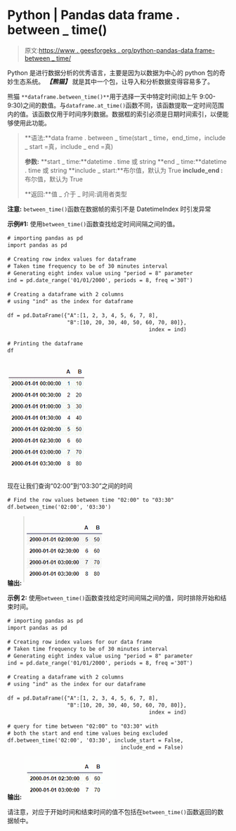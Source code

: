 # Python | Pandas data frame . between _ time()

> 原文:[https://www . geesforgeks . org/python-pandas-data frame-between _ time/](https://www.geeksforgeeks.org/python-pandas-dataframe-between_time/)

Python 是进行数据分析的优秀语言，主要是因为以数据为中心的 python 包的奇妙生态系统。 ***【熊猫】*** 就是其中一个包，让导入和分析数据变得容易多了。

熊猫 `**dataframe.between_time()**`用于选择一天中特定时间(如上午 9:00-9:30)之间的数值。与`dataframe.at_time()`函数不同，该函数提取一定时间范围内的值。该函数仅用于时间序列数据。数据框的索引必须是日期时间索引，以便能够使用此功能。

> **语法:**data frame . between _ time(start _ time，end_time，include _ start =真，include _ end =真)
> 
> **参数:**
> **start _ time:**datetime . time 或 string
> **end _ time:**datetime . time 或 string
> **include _ start:**布尔值，默认为 True
> **include_end :** 布尔值，默认为 True
> 
> **返回:**值 _ 介于 _ 时间:调用者类型

**注意:** `between_time()`函数在数据帧的索引不是 DatetimeIndex 时引发异常

**示例#1:** 使用`between_time()`函数查找给定时间间隔之间的值。

```
# importing pandas as pd
import pandas as pd

# Creating row index values for dataframe
# Taken time frequency to be of 30 minutes interval
# Generating eight index value using "period = 8" parameter
ind = pd.date_range('01/01/2000', periods = 8, freq ='30T')

# Creating a dataframe with 2 columns
# using "ind" as the index for dataframe

df = pd.DataFrame({"A":[1, 2, 3, 4, 5, 6, 7, 8],
                   "B":[10, 20, 30, 40, 50, 60, 70, 80]},
                                             index = ind)

# Printing the dataframe
df
```

![](img/12ba00364d525fddf94c261851af7382.png)

现在让我们查询“02:00”到“03:30”之间的时间

```
# Find the row values between time "02:00" to "03:30"
df.between_time('02:00', '03:30')
```

**输出:**
![](img/ebd65d18ca35306d0d1e2b55019e26a2.png)

**示例 2:** 使用`between_time()`函数查找给定时间间隔之间的值，同时排除开始和结束时间。

```
# importing pandas as pd
import pandas as pd

# Creating row index values for our data frame
# Taken time frequency to be of 30 minutes interval
# Generating eight index value using "period = 8" parameter
ind = pd.date_range('01/01/2000', periods = 8, freq ='30T')

# Creating a dataframe with 2 columns
# using "ind" as the index for our dataframe

df = pd.DataFrame({"A":[1, 2, 3, 4, 5, 6, 7, 8],
                   "B":[10, 20, 30, 40, 50, 60, 70, 80]},
                                             index = ind)

# query for time between "02:00" to "03:30" with
# both the start and end time values being excluded
df.between_time('02:00', '03:30', include_start = False,
                                    include_end = False)
```

**输出:**
![](img/264e900dd8043d9cc720a5b79aa837b0.png)

请注意，对应于开始时间和结束时间的值不包括在`between_time()`函数返回的数据帧中。